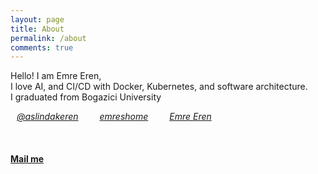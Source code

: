 ```yaml
---
layout: page
title: About
permalink: /about
comments: true
---
```


<p>
<div style="display:inline-block;">Hello! I am Emre Eren,</div>
<br>
<div style="display:inline-block;">I love AI, and CI/CD with Docker, Kubernetes, and software architecture.</div>
<br>
<div style="display:inline-block;">I graduated from Bogazici University</div>
<br>
</p>
<p>
<i class="fab fa-twitter" style="margin-right: 20px;"><a target="_blank" href="https://twitter.com/aslindakeren" class="article-post" style="margin-left: 10px;">@aslindakeren</a></i>
<i class="fab fa-github" style="margin-right: 20px;"><a target="_blank" href="https://github.com/emreshome" class="article-post" style="margin-left: 10px;">emreshome</a></i>
<i class="fab fa-linkedin" style="margin-right: 20px;"><a target="_blank" href="https://www.linkedin.com/in/emre-eren-1b0b37109/" class="article-post" style="margin-left: 10px;">Emre Eren</a></i>
</p>
<br>
<h4><a href="mailto:emre.eren95@outlook.com">Mail me</a></h4>
